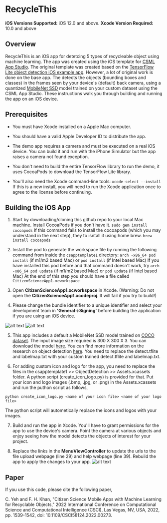 # RecycleThis

**iOS Versions Supported:** iOS 12.0 and above.
**Xcode Version Required:** 10.0 and above

## Overview

RecycleThis is an iOS app for detetcing 5 types of recycleable object using machine learning. The app was created using the iOS template for [CSML App Studio](https://sites.google.com/ucsc.edu/csmlappstudio/detection). The original template was created based on the [TensorFlow Lite object detection iOS example app](https://github.com/tensorflow/examples/tree/master/lite/examples/object_detection/ios). However, a lot of original work is done on the base app. The detects the objects (bounding boxes and classes) in the frames seen by your device's (default) back camera, using a quantized [MobileNet SSD](https://github.com/tensorflow/models/tree/master/research/object_detection) model trained on your custom dataset using the CSML App Studio. These instructions walk you through building and running the app on an iOS device.

## Prerequisites

* You must have Xcode installed on a Apple Mac computer.

* You should have a valid Apple Developer ID to distribute the app.

* The demo app requires a camera and must be executed on a real iOS device. You can build it and run with the iPhone Simulator but the app raises a camera not found exception.

* You don't need to build the entire TensorFlow library to run the demo, it uses CocoaPods to download the TensorFlow Lite library.

* You'll also need the Xcode command-line tools:
 ```xcode-select --install```
 If this is a new install, you will need to run the Xcode application once to agree to the license before continuing.

## Building the iOS App

1. Start by downloading/cloning this github repo to your local Mac machine. Install CocoaPods if you don't have it.
```sudo gem install cocoapods```
If this command fails to install the cocoapods (which you may understand in the next step), they to isntall it using home brew.
```brew install cocoapods```

2. Install the pod to generate the workspace file by running the following command from inside the ```csapptemplate1``` directory:
```arch -x86_64 pod install``` (if m1/m2 based Mac) or ```pod install``` (if Intel based Mac)
  If you have installed this pod before and that command doesn't work, try
```arch -x86_64 pod update``` (if m1/m2 based Mac) or ```pod update``` (if Intel based Mac)
At the end of this step you should have a file called ```CitizenScienceApp1.xcworkspace```

3. Open **CitizenScienceApp1.xcworkspace** in Xcode. (Warning: Do not open the **CitizenScienceApp1.xcodeproj**. It will fail if you try to build!)

4. Please change the bundle identifier to a unique identifier and select your development team in **'General->Signing'** before building the application if you are using an iOS device.

![alt text](general.png?raw=true)
![alt text](signing.png?raw=true)

5. This app includes a default a MobileNet SSD model trained on [COCO dataset](http://cocodataset.org/). The input image size required is 300 X 300 X 3. You can download the model [here](https://storage.googleapis.com/download.tensorflow.org/models/tflite/coco_ssd_mobilenet_v1_1.0_quant_2018_06_29.zip). You can find more information on the research on object detection [here](https://github.com/tensorflow/models/tree/master/research/object_detection). You need to replace the detect.tflite and labelmap.txt with your custom trained detect.tflite and labelmap.txt.

6. For adding custom icon and logo for the app, you need to replace the files in the csapptemplate1 >> ObjectDetection >>  Assets.xcassets folder. A python script (create_icon_logo.py) is provided for that. Put your icon and logo images (.bmp, .jpg, or .png) in the Assets.xcassets and run the puthon script as follows,

```python create_icon_logo.py <name of your icon file> <name of your logo file>```

The python script will autometically replace the icons and logos with your images.

7. Build and run the app in Xcode. You'll have to grant permissions for the app to use the device's camera. Point the camera at various objects and enjoy seeing how the model detects the objects of interest for your project.

8. Replace the links in the **MenuViewController** to update the urls to the file upload webpage (line 29) and help webpage (line 39). Rebuild the app to apply the changes to your app.
![alt text](urls.png?raw=true)

## Paper

If you use this code, please cite the following paper,

C. Yeh and F. H. Khan, "Citizen Science Mobile Apps with Machine Learning for Recyclable Objects," 2022 International Conference on Computational Science and Computational Intelligence (CSCI), Las Vegas, NV, USA, 2022, pp. 1539-1542, doi: 10.1109/CSCI58124.2022.00273.
